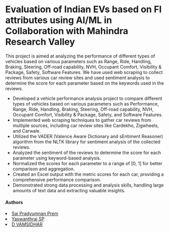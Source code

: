 # Evaluation of Indian EVs based on FI attributes using Al/ML in Collaboration with Mahindra Research Valley 

This project is aimed at analyzing the performance of different types of vehicles based on various parameters such as Range, Ride, Handling, Braking, Steering, Off-road capability, NVH, Occupant Comfort, Visibility & Package, Safety, Software Features. We have used web scraping to collect reviews from various car review sites and used sentiment analysis to determine the score for each parameter based on the keywords used in the reviews.

<ul>

  <li>Developed a vehicle performance analysis project to compare different types of vehicles based on various parameters such as Performance, Range, Ride, Handling, Braking, Steering, Off-road capability, NVH, Occupant Comfort, Visibility & Package, Safety, and Software Features.</li>
<li>Implemented web scraping techniques to gather car reviews from multiple sources, including car review sites like Cardekho, Zigwheels, and Carwale.</li>
<li>Utilized the VADER (Valence Aware Dictionary and sEntiment Reasoner) algorithm from the NLTK library for sentiment analysis of the collected reviews.</li>
<li>Analyzed the sentiment of the reviews to determine the score for each parameter using keyword-based analysis.</li>
<li>Normalized the scores for each parameter to a range of [0, 1] for better comparison and aggregation.</li>
<li>Created an Excel output with the metric scores for each car, providing a comprehensive performance comparison.</li>
<li>Demonstrated strong data processing and analysis skills, handling large amounts of text data and extracting valuable insights.</li>

</ul>

<h4>Authors</h4>
</ul>
<li><a href="https://github.com/saipradyumnanprem">Sai Pradyumnan Prem</a></li>
<li><a href="https://github.com/Yaswanthraj9">Yaswanthraj SP</a></li>
<li><a href="https://github.com/dvamsidhar2002">D VAMSIDHAR</a></li>
</ul>
